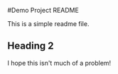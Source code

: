 #Demo Project README

This is a simple readme file.

## Heading 2

I hope this isn't much of a problem!
